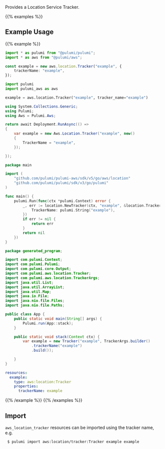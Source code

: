Provides a Location Service Tracker.

{{% examples %}}
## Example Usage
{{% example %}}

```typescript
import * as pulumi from "@pulumi/pulumi";
import * as aws from "@pulumi/aws";

const example = new aws.location.Tracker("example", {
    trackerName: "example",
});
```
```python
import pulumi
import pulumi_aws as aws

example = aws.location.Tracker("example", tracker_name="example")
```
```csharp
using System.Collections.Generic;
using Pulumi;
using Aws = Pulumi.Aws;

return await Deployment.RunAsync(() => 
{
    var example = new Aws.Location.Tracker("example", new()
    {
        TrackerName = "example",
    });

});
```
```go
package main

import (
	"github.com/pulumi/pulumi-aws/sdk/v5/go/aws/location"
	"github.com/pulumi/pulumi/sdk/v3/go/pulumi"
)

func main() {
	pulumi.Run(func(ctx *pulumi.Context) error {
		_, err := location.NewTracker(ctx, "example", &location.TrackerArgs{
			TrackerName: pulumi.String("example"),
		})
		if err != nil {
			return err
		}
		return nil
	})
}
```
```java
package generated_program;

import com.pulumi.Context;
import com.pulumi.Pulumi;
import com.pulumi.core.Output;
import com.pulumi.aws.location.Tracker;
import com.pulumi.aws.location.TrackerArgs;
import java.util.List;
import java.util.ArrayList;
import java.util.Map;
import java.io.File;
import java.nio.file.Files;
import java.nio.file.Paths;

public class App {
    public static void main(String[] args) {
        Pulumi.run(App::stack);
    }

    public static void stack(Context ctx) {
        var example = new Tracker("example", TrackerArgs.builder()        
            .trackerName("example")
            .build());

    }
}
```
```yaml
resources:
  example:
    type: aws:location:Tracker
    properties:
      trackerName: example
```
{{% /example %}}
{{% /examples %}}

## Import

`aws_location_tracker` resources can be imported using the tracker name, e.g.

```sh
 $ pulumi import aws:location/tracker:Tracker example example
```

 